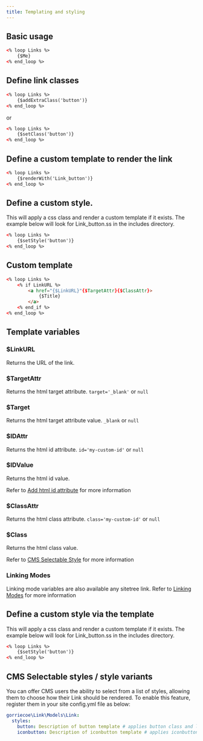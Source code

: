 ```yaml
---
title: Templating and styling
---
```


## Basic usage

```html
<% loop Links %>
    {$Me}
<% end_loop %>
```

## Define link classes

```html
<% loop Links %>
    {$addExtraClass('button')}
<% end_loop %>
```
or
```html
<% loop Links %>
    {$setClass('button')}
<% end_loop %>
```

## Define a custom template to render the link

```html
<% loop Links %>
    {$renderWith('Link_button')}
<% end_loop %>
```

## Define a custom style.

This will apply a css class and render a custom template if it exists.  The example below will look for Link_button.ss in the includes directory.

```html
<% loop Links %>
    {$setStyle('button')}
<% end_loop %>
```

## Custom template

```html
<% loop Links %>
    <% if LinkURL %>
        <a href="{$LinkURL}"{$TargetAttr}{$ClassAttr}>
            {$Title}
        </a>
    <% end_if %>
<% end_loop %>
```

## Template variables

### $LinkURL

Returns the URL of the link.

### $TargetAttr

Returns the html target attribute. `target='_blank'` or `null`

### $Target

Returns the html target attribute value. `_blank` or `null`

### $IDAttr

Returns the html id attribute. `id='my-custom-id'` or `null`

### $IDValue

Returns the html id value.

Refer to [Add html id attribute](https://github.com/gorriecoe/silverstripe-link#add-html-id-attribute) for more information

### $ClassAttr

Returns the html class attribute. `class='my-custom-id'` or `null`

### $Class

Returns the html class value.

Refer to [CMS Selectable Style](https://github.com/gorriecoe/silverstripe-link#cms-selectable-style) for more information

### Linking Modes

Linking mode variables are also available any sitetree link.
Refer to [Linking Modes](https://docs.silverstripe.org/en/4/developer_guides/templates/common_variables/#linking-modes) for more information

## Define a custom style via the template

This will apply a css class and render a custom template if it exists.  The example below will look for Link_button.ss in the includes directory.

```html
<% loop Links %>
    {$setStyle('button')}
<% end_loop %>
```

## CMS Selectable styles / style variants

You can offer CMS users the ability to select from a list of styles, allowing them to choose how their Link should be rendered. To enable this feature, register them in your site config.yml file as below:

```yaml
gorriecoe\Link\Models\Link:
  styles:
    button: Description of button template # applies button class and looks for Link_button.ss template
    iconbutton: Description of iconbutton template # applies iconbutton class and looks for Link_iconbutton.ss template
```
